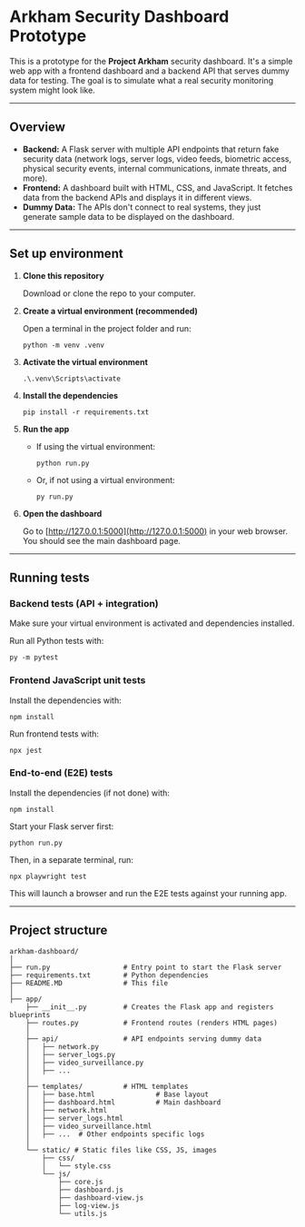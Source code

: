 # Arkham Security Dashboard Prototype

This is a prototype for the **Project Arkham** security dashboard. It's a simple web app with a frontend dashboard and a backend API that serves dummy data for testing. The goal is to simulate what a real security monitoring system might look like.

---

## Overview

- **Backend:** A Flask server with multiple API endpoints that return fake security data (network logs, server logs, video feeds, biometric access, physical security events, internal communications, inmate threats, and more).
- **Frontend:** A dashboard built with HTML, CSS, and JavaScript. It fetches data from the backend APIs and displays it in different views.
- **Dummy Data:** The APIs don't connect to real systems, they just generate sample data to be displayed on the dashboard.

---

## Set up environment

1. **Clone this repository**

   Download or clone the repo to your computer.

2. **Create a virtual environment (recommended)**

   Open a terminal in the project folder and run:

   ```
   python -m venv .venv
   ```

3. **Activate the virtual environment**


    ```
    .\.venv\Scripts\activate
    ```

4. **Install the dependencies**

   ```
   pip install -r requirements.txt
   ```

5. **Run the app**

   - If using the virtual environment:

     ```
     python run.py
     ```

   - Or, if not using a virtual environment:

     ```
     py run.py
     ```

6. **Open the dashboard**

   Go to [http://127.0.0.1:5000](http://127.0.0.1:5000) in your web browser. You should see the main dashboard page.

---


## Running tests

### Backend tests (API + integration)

Make sure your virtual environment is activated and dependencies installed.

Run all Python tests with:

```
py -m pytest
```

### Frontend JavaScript unit tests

Install the dependencies with:

```
npm install
```

Run frontend tests with:

```
npx jest
```

### End-to-end (E2E) tests
Install the dependencies (if not done) with:

```
npm install
```

Start your Flask server first:

```
python run.py
```

Then, in a separate terminal, run:

```
npx playwright test
```

This will launch a browser and run the E2E tests against your running app.

---

## Project structure

```
arkham-dashboard/
│
├── run.py                  # Entry point to start the Flask server
├── requirements.txt        # Python dependencies
├── README.MD               # This file
│
├── app/
    ├── __init__.py         # Creates the Flask app and registers blueprints
    ├── routes.py           # Frontend routes (renders HTML pages)
    │
    ├── api/                # API endpoints serving dummy data
    │   ├── network.py
    │   ├── server_logs.py
    │   ├── video_surveillance.py
    │   ├── ...
    │
    ├── templates/          # HTML templates
    │   ├── base.html               # Base layout
    │   ├── dashboard.html          # Main dashboard
    │   ├── network.html
    │   ├── server_logs.html
    │   ├── video_surveillance.html
    │   ├── ...  # Other endpoints specific logs
    │
    └── static/ # Static files like CSS, JS, images
        ├── css/
        │   └── style.css
        └── js/
            ├── core.js
            ├── dashboard.js
            ├── dashboard-view.js
            ├── log-view.js
            └── utils.js

```
